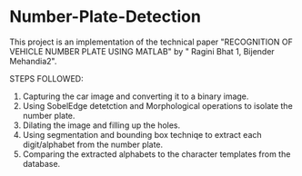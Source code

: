 # Number-Plate-Detection
This project is an implementation of the technical paper "RECOGNITION OF VEHICLE NUMBER PLATE USING MATLAB" by " Ragini Bhat 1, Bijender Mehandia2". 

STEPS FOLLOWED:

1) Capturing the car image and converting it to a binary image.
2) Using SobelEdge detetction and Morphological operations to isolate the number plate.
3) Dilating the image and filling up the holes.
4) Using segmentation and bounding box techniqe to extract each digit/alphabet from the number plate.
5) Comparing the extracted alphabets to the character templates from the database.

